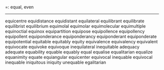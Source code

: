 =: equal, even

---
equicentre
equidistance
equidistant
equilateral
equilibrant
equilibrate
equilibrist
equilibrium
equimolal
equimolar
equimolecular
equimultiple
equinoctial
equinox
equipartition
equipose
equipollence
equipollency
equipollent
equiponderance
equiponderancy
equiponderant
equiponderate
equipotential
equitable
equitably
equity
equivalence
equivalency
equivalent
equivocate
equivoke
equivoque
inequilateral
inequitable
adequacy
adequate
equability
equable
equably
equal
equalise
equalitarian
equalize
equanimity
equate
equiangular
equicenter
equivocal
inequable
equivocal
inequable
iniquitous
iniquity
unequable
egalitarian




